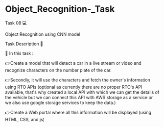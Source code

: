 # Object_Recognition-_Task

Task 08 💻

Object Recognition using CNN model

Task Description 📄

📌 In this task :

👉Create a model that will detect a car in a live stream or video and recognize characters on the number plate of the car.

👉Secondly, it will use the characters and fetch the owner's information using RTO APIs (optional as currently there are no proper RTO's API available, that's why created a local API with which we can get the details of the vehicle but we can connect this API with AWS storage as a service or we also use google storage services to keep the data.)

👉Create a Web portal where all this information will be displayed (using HTML, CSS, and js)
